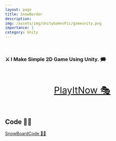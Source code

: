 ```yaml
---
layout: page
title: SnowBorder
description: 
img: /assets/img/UnityGamesPic/gameunity.png
importance: 1
category: Unity
---
```

<br>

### ⚔ I Make Simple 2D Game Using Unity. 🗯
<br>
<br>
<p align="center">
  <a style="font-size:30px"  href="https://awwais.me/SnowBorder">
                                                                        PlayItNow 🎭</a>

</p>
<br>

## Code 👨‍💻

[SnowBoardCode 🙆‍♀️](https://github.com/awwais/SnowBorder)
